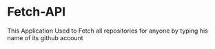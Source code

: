 # Fetch-API
This Application Used to Fetch all repositories for anyone by typing his name of its github account 
